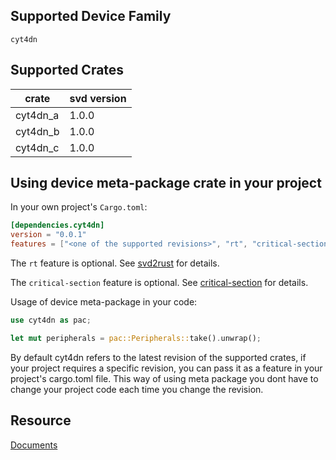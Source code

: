 ## Supported Device Family
`cyt4dn`

## Supported Crates

|    crate      |  svd version  |
| ------------- | ------------- |
|    cyt4dn_a     |  1.0.0 |
|    cyt4dn_b     |  1.0.0 |
|    cyt4dn_c     |  1.0.0 |

## Using device meta-package crate in your project

In your own project's `Cargo.toml`:
```toml
[dependencies.cyt4dn]
version = "0.0.1"
features = ["<one of the supported revisions>", "rt", "critical-section"]
```

The `rt` feature is optional.
See [svd2rust](https://docs.rs/svd2rust/latest/svd2rust/#the-rt-feature) for details.

The `critical-section` feature is optional.
See [critical-section](https://docs.rs/critical-section/latest/critical_section/) for details.

Usage of device meta-package in your code:

```rust
use cyt4dn as pac;

let mut peripherals = pac::Peripherals::take().unwrap();
```
By default cyt4dn refers to the latest revision of the supported crates, if your project requires a specific revision, you can pass it as a feature in your project's cargo.toml file.
This way of using meta package you dont have to change your project code each time you change the revision.

## Resource
[Documents](https://www.infineon.com/cms/en/product/microcontroller/32-bit-traveo-t2g-arm-cortex-microcontroller/#documents)

